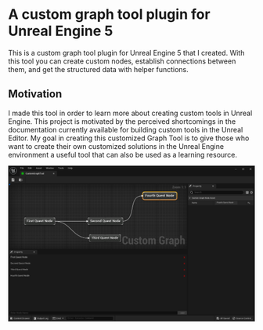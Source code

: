 # A custom graph tool plugin for Unreal Engine 5

This is a custom graph tool plugin for Unreal Engine 5 that I created. With this tool you can create custom nodes, establish connections between them, and get the structured data with helper functions. 

## Motivation

I made this tool in order to learn more about creating custom tools in Unreal Engine. This project is motivated by the perceived shortcomings in the documentation currently available for building custom tools in the Unreal Editor. My goal in creating this customized Graph Tool is to give those who want to create their own customized solutions in the Unreal Engine environment a useful tool that can also be used as a learning resource.

![The Custom Graph Tool](/graph_tool.png)
